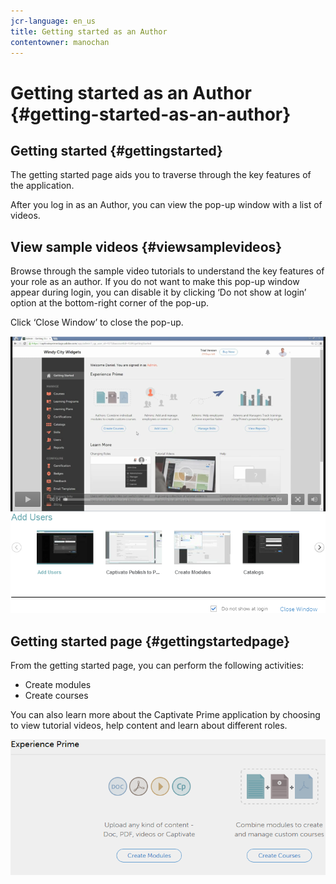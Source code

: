 ```yaml
---
jcr-language: en_us
title: Getting started as an Author
contentowner: manochan
---
```



# Getting started as an Author {#getting-started-as-an-author}

## Getting started {#gettingstarted}

The getting started page aids you to traverse through the key features of the application.  
  
After you log in as an Author, you can view the pop-up window with a list of videos.

## View sample videos {#viewsamplevideos}

Browse through the sample video tutorials to understand the key features of your role as an author. If you do not want to make this pop-up window appear during login, you can disable it by clicking ‘Do not show at login’ option at the bottom-right corner of the pop-up.

Click ‘Close Window’ to close the pop-up.

![](assets/welcome-videos.png)

## Getting started page {#gettingstartedpage}

From the getting started page, you can perform the following activities:

* Create modules
* Create courses

You can also learn more about the Captivate Prime application by choosing to view tutorial videos, help content and learn about different roles.

![](assets/author-experienceprime.png)

